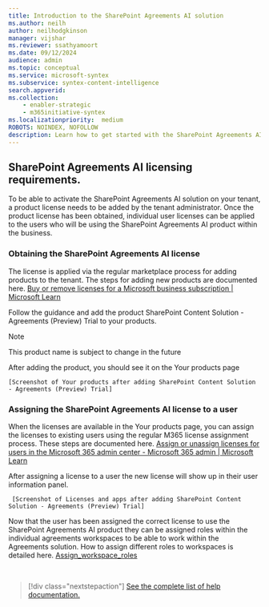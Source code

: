 ```yaml
---
title: Introduction to the SharePoint Agreements AI solution
ms.author: neilh
author: neilhodgkinson
manager: vijshar
ms.reviewer: ssathyamoort
ms.date: 09/12/2024
audience: admin
ms.topic: conceptual
ms.service: microsoft-syntex
ms.subservice: syntex-content-intelligence
search.appverid: 
ms.collection: 
    - enabler-strategic
    - m365initiative-syntex
ms.localizationpriority:  medium
ROBOTS: NOINDEX, NOFOLLOW
description: Learn how to get started with the SharePoint Agreements AI solution.
---
```


## SharePoint Agreements AI licensing requirements.

To be able to activate the SharePoint Agreements AI solution on your tenant, a product license needs to be added by the tenant administrator. Once the product license has been obtained, individual user licenses can be applied to the users who will be using the SharePoint Agreements AI product within the business.

### Obtaining the SharePoint Agreements AI license

The license is applied via the regular marketplace process for adding products to the tenant. The steps for adding new products are documented here. [Buy or remove licenses for a Microsoft business subscription | Microsoft Learn](https://learn.microsoft.com/en-us/microsoft-365/commerce/licenses/buy-licenses?view=o365-worldwide)

Follow the guidance and add the product SharePoint Content Solution - Agreements (Preview) Trial to your products.

> [!NOTE]
> This product name is subject to change in the future

After adding the product, you should see it on the Your products page

    [Screenshot of Your products after adding SharePoint Content Solution - Agreements (Preview) Trial]

### Assigning the SharePoint Agreements AI license to a user

When the licenses are available in the Your products page, you can assign the licenses to existing users using the regular M365 license assignment process. These steps are documented here. [Assign or unassign licenses for users in the Microsoft 365 admin center - Microsoft 365 admin | Microsoft Learn](https://learn.microsoft.com/en-us/microsoft-365/admin/manage/assign-licenses-to-users)

After assigning a license to a user the new license will show up in their user information panel.

     [Screenshot of Licenses and apps after adding SharePoint Content Solution - Agreements (Preview) Trial]

Now that the user has been assigned the correct license to use the SharePoint Agreements AI product they can be assigned roles within the individual agreements workspaces to be able to work within the Agreements solution. How to assign different roles to workspaces is detailed here. [Assign_workspace_roles](solutions/agreements-setup.md#assign-roles)

<br>

> [!div class="nextstepaction"]
> [See the complete list of help documentation.](solutions/agreements-overview.md#help-documentation)
